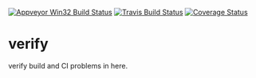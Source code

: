 
[![Appveyor Win32 Build Status](https://ci.appveyor.com/api/projects/status/32r7s2skrgm9ubva/branch/master?svg=true)](https://ci.appveyor.com/project/wangsongc/verify)
[![Travis Build Status](https://travis-ci.org/libevent/libevent.svg?branch=master)](https://travis-ci.org/wangsongc/verify)
[![Coverage Status](https://coveralls.io/repos/github/libevent/libevent/badge.svg)](https://coveralls.io/github/wangsongc/verify)

# verify

verify build and CI problems in here.

